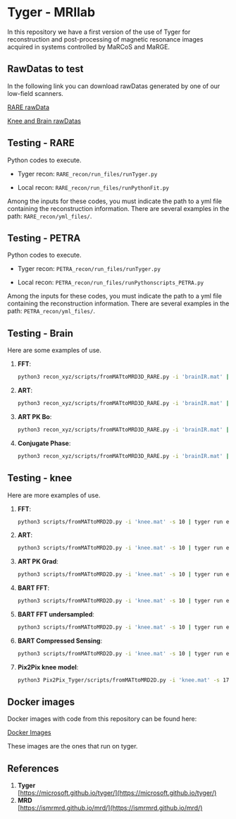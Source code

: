 # Tyger - MRIlab

In this repository we have a first version of the use of Tyger for reconstruction and post-processing of magnetic resonance images acquired in systems controlled by MaRCoS and MaRGE. 

## RawDatas to test

In the following link you can download rawDatas generated by one of our low-field scanners. 

[RARE rawData](https://upvedues-my.sharepoint.com/:f:/g/personal/tguanav_upv_edu_es/Elbh3OZ_ZfFAhL5uM9vE67EBxpgND0rMQdgiC90w74gZ8w?e=5wpbZv)

[Knee and Brain rawDatas](https://upvedues-my.sharepoint.com/:f:/g/personal/tguanav_upv_edu_es/Em7Qqj6MAeBMhg2JriWJAc4BibaaqHXUXoEn9AbLJ3-w1w?e=fzlUjw)

## Testing - RARE
Python codes to execute.

- Tyger recon: `RARE_recon/run_files/runTyger.py`

- Local recon: `RARE_recon/run_files/runPythonFit.py`

Among the inputs for these codes, you must indicate the path to a yml file containing the reconstruction information. There are several examples in the path: `RARE_recon/yml_files/`.

## Testing - PETRA
Python codes to execute.

- Tyger recon: `PETRA_recon/run_files/runTyger.py`

- Local recon: `PETRA_recon/run_files/runPythonscripts_PETRA.py`

Among the inputs for these codes, you must indicate the path to a yml file containing the reconstruction information. There are several examples in the path: `PETRA_recon/yml_files/`.

## Testing - Brain
Here are some examples of use.

1. **FFT**:
    ```bash
    python3 recon_xyz/scripts/fromMATtoMRD3D_RARE.py -i 'brainIR.mat' | tyger run exec -f recon_xyz/scripts/stream_recon_FFT_gpu.yml | python3 recon_xyz/scripts/fromMRDtoMAT3D.py -o 'brainIR.mat'

    ```
2. **ART**: 
    ```bash
    python3 recon_xyz/scripts/fromMATtoMRD3D_RARE.py -i 'brainIR.mat' | tyger run exec -f recon_xyz/scripts/stream_recon_ART_gpu.yml | python3 recon_xyz/scripts/fromMRDtoMAT3D.py -o 'brainIR.mat'
    ```
3. **ART PK Bo**: 
    ```bash
    python3 recon_xyz/scripts/fromMATtoMRD3D_RARE.py -i 'brainIR.mat' | tyger run exec -f recon_xyz/scripts/stream_recon_ARTPK_gpu.yml | python3 recon_xyz/scripts/fromMRDtoMAT3D.py -o 'brainIR.mat'
    ```
4. **Conjugate Phase**: 
    ```bash
    python3 recon_xyz/scripts/fromMATtoMRD3D_RARE.py -i 'brainIR.mat' | tyger run exec -f recon_xyz/scripts/stream_recon_CP_gpu.yml | python3 recon_xyz/scripts/fromMRDtoMAT3D.py -o 'brainIR.mat'
    ```

## Testing - knee
Here are more examples of use.

1. **FFT**:
    ```bash
    python3 scripts/fromMATtoMRD2D.py -i 'knee.mat' -s 10 | tyger run exec -f scripts/stream_recon.yml | python3 scripts/fromMRDtoMAT2D.py -o 'knee.mat'
    ```
2. **ART**: 
    ```bash
    python3 scripts/fromMATtoMRD2D.py -i 'knee.mat' -s 10 | tyger run exec -f scripts/stream_recon_art.yml | python3 scripts/fromMRDtoMAT2D.py -o 'knee.mat'
    ```
3. **ART PK Grad**: 
    ```bash
    python3 scripts/fromMATtoMRD2D.py -i 'knee.mat' -s 10 | tyger run exec -f scripts/stream_recon_artPK.yml | python3 scripts/fromMRDtoMAT2D.py -o 'knee.mat'
    ```
4. **BART FFT**: 
    ```bash
    python3 scripts/fromMATtoMRD2D.py -i 'knee.mat' -s 10 | tyger run exec -f scripts/stream_recon_bart_fft.yml | python3 scripts/fromMRDtoMAT2D.py -o 'knee.mat'
    ```
5. **BART FFT undersampled**: 
    ```bash
    python3 scripts/fromMATtoMRD2D.py -i 'knee.mat' -s 10 | tyger run exec -f scripts/stream_recon_bart_fftus.yml | python3 scripts/fromMRDtoMAT2D.py -o 'knee.mat'
    ```
6. **BART Compressed Sensing**: 
    ```bash
    python3 scripts/fromMATtoMRD2D.py -i 'knee.mat' -s 10 | tyger run exec -f scripts/stream_recon_bart_cs.yml | python3 scripts/fromMRDtoMAT2D.py -o 'knee.mat'
    ```
7. **Pix2Pix knee model**: 
    ```bash
    python3 Pix2Pix_Tyger/scripts/fromMATtoMRD2D.py -i 'knee.mat' -s 17 | tyger run exec -f Pix2Pix_Tyger/scripts/stream_recon_pix2pix.yml | python3 Pix2Pix_Tyger/scripts/fromMRDtoMAT2D.py -o 'knee.mat'
    ```


## Docker images 

Docker images with code from this repository can be found here: 

[Docker Images](https://github.com/TeresaGuallartNaval?tab=packages)

These images are the ones that run on tyger. 


## References 
1. **Tyger**  
   [https://microsoft.github.io/tyger/](https://microsoft.github.io/tyger/)
2. **MRD**  
   [https://ismrmrd.github.io/mrd/](https://ismrmrd.github.io/mrd/)

